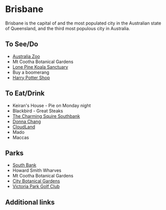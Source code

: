 # Brisbane

Brisbane is the capital of and the most populated city in the Australian state of Queensland, and the third most populous city in Australia.

## To See/Do

* [Australia Zoo](https://australiazoo.com)
* Mt Cootha Botanical Gardens
* [Lone Pine Koala Sanctuary](https://koala.net)
* Buy a boomerang 
* [Harry Potter Shop](https://www.thestoreofrequirement.com.au/)

## To Eat/Drink

* Keiran's House - Pie on Monday night
* Blackbird - Great Steaks
* [The Charming Squire Southbank](https://www.jamessquire.com.au/brewhouses/the-charming-squire/)
* [Donna Chang](https://www.donnachang.com.au)
* [CloudLand](https://www.cloudland.tv/)
* Mado
* Maccas

## Parks 

* [South Bank](https://www.visitbrisbane.com.au/south-bank?sc_lang=en-au)
* Howard Smith Wharves
* Mt Cootha Botanical Gardens
* [City Botanical Gardens](https://www.brisbane.qld.gov.au/things-to-see-and-do/council-venues-and-precincts/parks/city-botanic-gardens)
* [Victoria Park Golf Club](https://victoriapark.com.au)

## Additional links


